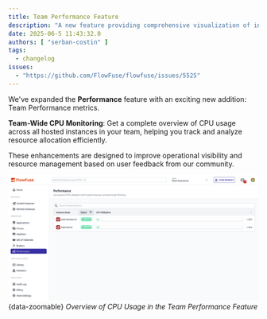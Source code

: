 ```yaml
---
title: Team Performance Feature
description: "A new feature providing comprehensive visualization of instance CPU usage"
date: 2025-06-5 11:43:32.0
authors: [ "serban-costin" ]
tags:
  - changelog
issues:
  - "https://github.com/FlowFuse/flowfuse/issues/5525"
---
```


We've expanded the **Performance** feature with an exciting new addition: Team Performance metrics.

**Team-Wide CPU Monitoring**: Get a complete overview of CPU usage across all hosted instances in your team,
helping you track and analyze resource allocation efficiently.

These enhancements are designed to improve operational visibility and resource management based on user feedback from
our community.

![Illustration of the New Feature](./images/team-performance.png){data-zoomable}
_Overview of CPU Usage in the Team Performance Feature_
